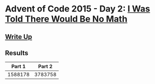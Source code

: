 # Advent of Code 2015 - Day 2: [I Was Told There Would Be No Math](https://adventofcode.com/2015/day/2)

## [Write Up](https://github.com/CodingAP/advent-of-code/blob/main/writeups/2015/day2_writeup.md)
## Results
| Part 1 | Part 2 | 
|:---:|:---:|
| 1588178 | 3783758 |